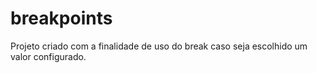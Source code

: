 # breakpoints
Projeto criado com a finalidade de uso do break caso seja escolhido um valor configurado.
